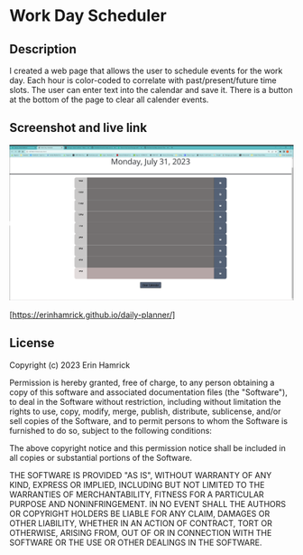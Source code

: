 # Work Day Scheduler

## Description

I created a web page that allows the user to schedule events for the work day. Each hour is color-coded to correlate with past/present/future time slots. The user can enter text into the calendar and save it. There is a button at the bottom of the page to clear all calender events.

## Screenshot and live link

![Screenshot](./assets/Daily%20Planner.png)

[https://erinhamrick.github.io/daily-planner/]

## License

Copyright (c) 2023 Erin Hamrick

Permission is hereby granted, free of charge, to any person obtaining a copy
of this software and associated documentation files (the "Software"), to deal
in the Software without restriction, including without limitation the rights
to use, copy, modify, merge, publish, distribute, sublicense, and/or sell
copies of the Software, and to permit persons to whom the Software is
furnished to do so, subject to the following conditions:

The above copyright notice and this permission notice shall be included in all
copies or substantial portions of the Software.

THE SOFTWARE IS PROVIDED "AS IS", WITHOUT WARRANTY OF ANY KIND, EXPRESS OR
IMPLIED, INCLUDING BUT NOT LIMITED TO THE WARRANTIES OF MERCHANTABILITY,
FITNESS FOR A PARTICULAR PURPOSE AND NONINFRINGEMENT. IN NO EVENT SHALL THE
AUTHORS OR COPYRIGHT HOLDERS BE LIABLE FOR ANY CLAIM, DAMAGES OR OTHER
LIABILITY, WHETHER IN AN ACTION OF CONTRACT, TORT OR OTHERWISE, ARISING FROM,
OUT OF OR IN CONNECTION WITH THE SOFTWARE OR THE USE OR OTHER DEALINGS IN THE
SOFTWARE.
